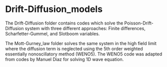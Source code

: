 # Drift-Diffusion_models

The Drift-Diffusion folder contains codes which solve the Poisson-Drift-Diffusion system with three different approaches:
Finite differences, Scharfetter-Gummel, and Slotboom variables.

The Mott-Gurney_law folder solves the same system in the high field limit where the diffusion term is neglected using the 
5th order weighted essentially nonoscillatory method (WENO5). The WENO5 code was adapted from codes by Manuel Diaz for solving 1D wave equation.
